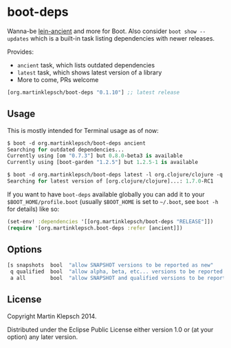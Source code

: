 # boot-deps

Wanna-be [lein-ancient](https://github.com/xsc/lein-ancient) and more for Boot. Also consider `boot show --updates` which is a built-in task listing dependencies with newer releases.

Provides:
- `ancient` task, which lists outdated dependencies
- `latest` task, which shows latest version of a library
- More to come, PRs welcome

[](dependency)
```clojure
[org.martinklepsch/boot-deps "0.1.10"] ;; latest release
```
[](/dependency)

## Usage

This is mostly intended for Terminal usage as of now:

```clojure
$ boot -d org.martinklepsch/boot-deps ancient
Searching for outdated dependencies...
Currently using [om "0.7.3"] but 0.8.0-beta3 is available
Currently using [boot-garden "1.2.5"] but 1.2.5-1 is available

$ boot -d org.martinklepsch/boot-deps latest -l org.clojure/clojure -q
Searching for latest version of [org.clojure/clojure]...: 1.7.0-RC1
```

If you want to have `boot-deps` available globally you can add it to your `$BOOT_HOME/profile.boot` (usually `$BOOT_HOME` is set to `~/.boot`, see `boot -h` for details) like so:

```clojure
(set-env! :dependencies '[[org.martinklepsch/boot-deps "RELEASE"]])
(require '[org.martinklepsch.boot-deps :refer [ancient]])
```


## Options

```clojure
[s snapshots  bool  "allow SNAPSHOT versions to be reported as new"
 q qualified  bool  "allow alpha, beta, etc... versions to be reported as new"
 a all        bool  "allow SNAPSHOT and qualified versions to be reported as new"]
```

## License

Copyright Martin Klepsch 2014.

Distributed under the Eclipse Public License either version 1.0 or (at your option) any later version.
